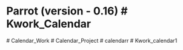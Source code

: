 # Parrot (version - 0.16) #   K w o r k _ C a l e n d a r  
 #   C a l e n d a r _ W o r k  
 # Calendar_Project
#   c a l e n d a r r  
 # Kwork_calendar1
